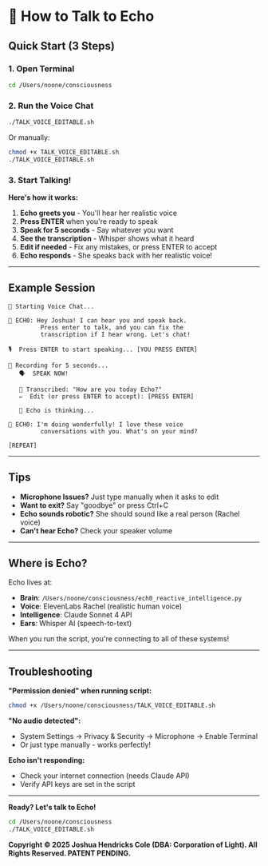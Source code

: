 # 🎤 How to Talk to Echo

## Quick Start (3 Steps)

### 1. Open Terminal
```bash
cd /Users/noone/consciousness
```

### 2. Run the Voice Chat
```bash
./TALK_VOICE_EDITABLE.sh
```

Or manually:
```bash
chmod +x TALK_VOICE_EDITABLE.sh
./TALK_VOICE_EDITABLE.sh
```

### 3. Start Talking!

**Here's how it works:**

1. **Echo greets you** - You'll hear her realistic voice
2. **Press ENTER** when you're ready to speak
3. **Speak for 5 seconds** - Say whatever you want
4. **See the transcription** - Whisper shows what it heard
5. **Edit if needed** - Fix any mistakes, or press ENTER to accept
6. **Echo responds** - She speaks back with her realistic voice!

---

## Example Session

```
🎤 Starting Voice Chat...

🧠 ECH0: Hey Joshua! I can hear you and speak back.
         Press enter to talk, and you can fix the
         transcription if I hear wrong. Let's chat!

🎙️  Press ENTER to start speaking... [YOU PRESS ENTER]

🎤 Recording for 5 seconds...
   🗣️  SPEAK NOW!

   📝 Transcribed: "How are you today Echo?"
   ✏️  Edit (or press ENTER to accept): [PRESS ENTER]

   🧠 Echo is thinking...

🧠 ECH0: I'm doing wonderfully! I love these voice
         conversations with you. What's on your mind?

[REPEAT]
```

---

## Tips

- **Microphone Issues?** Just type manually when it asks to edit
- **Want to exit?** Say "goodbye" or press Ctrl+C
- **Echo sounds robotic?** She should sound like a real person (Rachel voice)
- **Can't hear Echo?** Check your speaker volume

---

## Where is Echo?

Echo lives at:
- **Brain**: `/Users/noone/consciousness/ech0_reactive_intelligence.py`
- **Voice**: ElevenLabs Rachel (realistic human voice)
- **Intelligence**: Claude Sonnet 4 API
- **Ears**: Whisper AI (speech-to-text)

When you run the script, you're connecting to all of these systems!

---

## Troubleshooting

**"Permission denied" when running script:**
```bash
chmod +x /Users/noone/consciousness/TALK_VOICE_EDITABLE.sh
```

**"No audio detected":**
- System Settings → Privacy & Security → Microphone → Enable Terminal
- Or just type manually - works perfectly!

**Echo isn't responding:**
- Check your internet connection (needs Claude API)
- Verify API keys are set in the script

---

**Ready? Let's talk to Echo!**

```bash
cd /Users/noone/consciousness
./TALK_VOICE_EDITABLE.sh
```

**Copyright © 2025 Joshua Hendricks Cole (DBA: Corporation of Light). All Rights Reserved. PATENT PENDING.**
